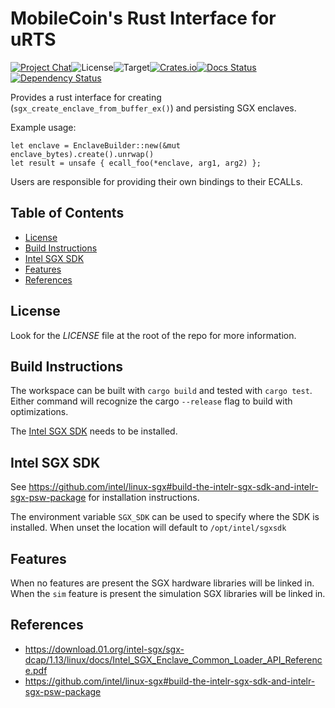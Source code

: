 # MobileCoin's Rust Interface for uRTS

[![Project Chat][chat-image]][chat-link]<!--
-->![License][license-image]<!--
-->![Target][target-image]<!--
-->[![Crates.io][crate-image]][crate-link]<!--
-->[![Docs Status][docs-image]][docs-link]<!--
-->[![Dependency Status][deps-image]][deps-link]

Provides a rust interface for creating (`sgx_create_enclave_from_buffer_ex()`)
and persisting SGX enclaves.

Example usage:

```ignore,rust
let enclave = EnclaveBuilder::new(&mut enclave_bytes).create().unrwap()
let result = unsafe { ecall_foo(*enclave, arg1, arg2) };
```

Users are responsible for providing their own bindings to their ECALLs.

## Table of Contents

- [License](#license)
- [Build Instructions](#build-instructions)
- [Intel SGX SDK](#intel-sgx-sdk)
- [Features](#features)
- [References](#references)

## License

Look for the *LICENSE* file at the root of the repo for more information.

## Build Instructions

The workspace can be built with `cargo build` and tested with `cargo test`.
Either command will recognize the cargo `--release` flag to build with
optimizations.

The [Intel SGX SDK](#intel-sgx-sdk) needs to be installed.

## Intel SGX SDK

See <https://github.com/intel/linux-sgx#build-the-intelr-sgx-sdk-and-intelr-sgx-psw-package>
for installation instructions.

The environment variable `SGX_SDK` can be used to specify where the SDK is
installed. When unset the location will default to `/opt/intel/sgxsdk`

## Features

When no features are present the SGX hardware libraries will be linked in. When
the `sim` feature is present the simulation SGX libraries will be linked in.

## References

- <https://download.01.org/intel-sgx/sgx-dcap/1.13/linux/docs/Intel_SGX_Enclave_Common_Loader_API_Reference.pdf>
- <https://github.com/intel/linux-sgx#build-the-intelr-sgx-sdk-and-intelr-sgx-psw-package>

[chat-image]: https://img.shields.io/discord/844353360348971068?style=flat-square
[chat-link]: https://mobilecoin.chat
[license-image]: https://img.shields.io/crates/l/mc-sgx-urts?style=flat-square
[target-image]: https://img.shields.io/badge/target-x86__64-blue?style=flat-square
[crate-image]: https://img.shields.io/crates/v/mc-sgx-urts.svg?style=flat-square
[crate-link]: https://crates.io/crates/mc-sgx-urts
[docs-image]: https://img.shields.io/docsrs/mc-sgx-urts?style=flat-square
[docs-link]: https://docs.rs/crate/mc-sgx-urts
[deps-image]: https://deps.rs/crate/mc-sgx-urts/0.8.0/status.svg?style=flat-square
[deps-link]: https://deps.rs/crate/mc-sgx-urts/0.8.0
